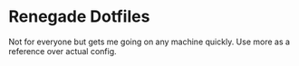 # Renegade Dotfiles

Not for everyone but gets me going on any machine quickly. Use more as a reference over actual config.
